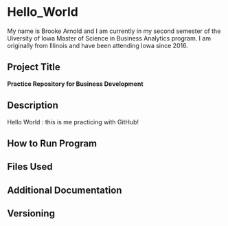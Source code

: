 # Hello_World

My name is Brooke Arnold and I am currently in my second semester of the Uiversity of Iowa Master of Science in Business Analytics program.
I am originally from Illinois and have been attending Iowa since 2016.

## Project Title

**Practice Repository for Business Development**

## Description

Hello World
: this is me practicing with GitHub!

## How to Run Program

## Files Used

## Additional Documentation

## Versioning
